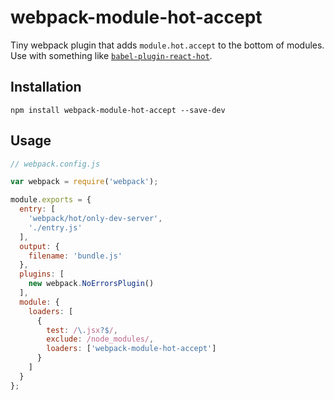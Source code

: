 # webpack-module-hot-accept
Tiny webpack plugin that adds `module.hot.accept` to the bottom of modules.  Use with something like [`babel-plugin-react-hot`](https://github.com/loggur/babel-plugin-react-hot).

## Installation
```
npm install webpack-module-hot-accept --save-dev
```

## Usage
```js
// webpack.config.js

var webpack = require('webpack');

module.exports = {
  entry: [
    'webpack/hot/only-dev-server',
    './entry.js'
  ],
  output: {
    filename: 'bundle.js'
  },
  plugins: [
    new webpack.NoErrorsPlugin()
  ],
  module: {
    loaders: [
      {
        test: /\.jsx?$/,
        exclude: /node_modules/,
        loaders: ['webpack-module-hot-accept']
      }
    ]
  }
};

```
